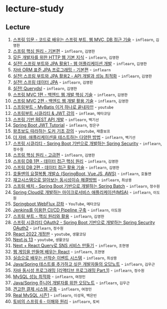 # lecture-study

## Lecture

1. [스프링 입문 - 코드로 배우는 스프링 부트, 웹 MVC, DB 접근 기술](./01) - `inflearn`, `김영한`
2. [스프링 핵심 원리 - 기본편](./02) - `inflearn`, `김영한`
3. [모든 개발자를 위한 HTTP 웹 기본 지식](./03) - `inflearn`, `김영한`
4. [실전! 스프링 부트와 JPA 활용1 - 웹 어플리케이션 개발](./04) - `inflearn`, `김영한`
5. [자바 ORM 표준 JPA 프로그래밍 - 기본편](./05) - `inflearn`
6. [실전! 스프링 부트와 JPA 활용2 - API 개발과 성능 최적화](./06) - `inflearn`, `김영한`
7. [실전! 스프링 데이터 JPA](./07) - `inflearn`, `김영한`
8. [실전! Querydsl](./08) - `inflearn`, `김영한`
9. [스프링 MVC 1편 - 백엔드 웹 개발 핵심 기술](./09) - `inflearn`, `김영한`
10. [스프링 MVC 2편 - 백엔드 웹 개발 활용 기술](./10) - `inflearn`, `김영한`
11. [스프링부트 - MyBatis 이거 하나로 끝내자!!!](./11) - `youtube`
12. [스프링부트 시큐리티 & JWT 강의](./12) - `inflean`, `메타코딩`
13. [스프링 기반 REST API 개발](./13) - `inflearn`, `백기선`
14. [Spring Boot JWT Tutorial](./14) - `inflearn`, `정은구`
15. [왕초보도 따라하는 도커 기초 강의](./15) - `youtube`, `재즐보프`
16. [더 자바, 애플리케이션을 테스트하는 다양한 방법](./16) - `inflearn`, `백기선`
17. [스프링 시큐리티 - Spring Boot 기반으로 개발하는 Spring Security](./17) - `inflearn`, `정수원`
18. [스프링 핵심 원리 - 고급편](./18) - `inflearn`, `김영한`
19. [스프링 DB 1편 - 데이터 접근 핵심 원리](./19) - `inflearn`, `김영한`
20. [스프링 DB 2편 - 데이터 접근 활용 기술](./20) - `inflearn`, `김영한`
21. [호돌맨의 요절복통 개발쇼 (SpringBoot, Vue.JS, AWS)](./21) - `inflearn`, `호돌맨`
22. [재고시스템으로 알아보는 동시성이슈 해결방법](./22) - `inflearn`, `최상용`
23. [스프링 배치 - Spring Boot 기반으로 개발하는 Spring Batch](./23) - `inflearn`, `정수원`
24. [Spring Cloud로 개발하는 마이크로서비스 애플리케이션(MSA)](./24) - `inflearn`, `이도원`
25. [Springboot WebFlux 강좌](./25) - `YouTube`, `메타코딩`
26. [Jenkins를 이용한 CI/CD Pipeline 구축](./26) - `inflearn`, `이도원`
27. [스프링 부트 - 핵심 원리와 활용](./27) - `inflearn`, `김영한`
28. [스프링 시큐리티 OAuth2 - Spring Boot 기반으로 개발하는 Spring Security OAuth2](./28) - `inflearn`, `정수원`
29. [React 2022 개정판](./29) - `youtube`, `생활코딩`
30. [Next.js 13](./30) - `youtube`, `생활코딩`
31. [Next + React Query로 SNS 서비스 만들기](./31) - `inflearn`, `조현영`
32. [웹 게임을 만들며 배우는 React](./32) - `inflearn`, `조현영`
33. [실습으로 배우는 선착순 이벤트 시스템](./33) - `inflearn`, `최상용`
34. [Java/Spring 테스트를 추가하고 싶은 개발자들의 오답노트](./34) - `inflearn`, `김우근`
35. [자바 동시성 프로그래밍 [리액티브 프로그래밍 Part.1]](./35) - `inflearn`, `정수원`
36. [MySQL 성능 최적화](./36) - `inflearn`, `여정민`
37. [Java/Spring 주니어 개발자를 위한 오답노트](./37) - `inflearn`, `김우근`
38. [견고한 결제 시스템 구축](./38) - `inflearn`, `여정민`
39. [Real MySQL 시즌1](./39) - `inflearn`, `이성욱`, `백은빈`
40. [토비의 스프링 6 - 이해와 원리](./40) - `inflearn`, `토비`

